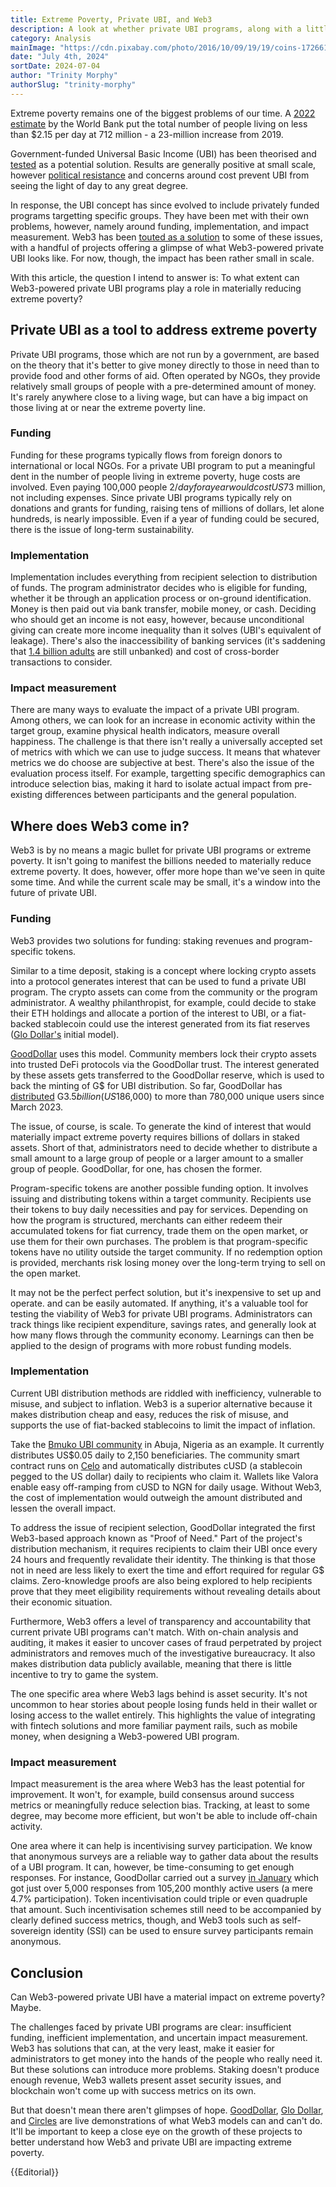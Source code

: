 ```yaml
---
title: Extreme Poverty, Private UBI, and Web3
description: A look at whether private UBI programs, along with a little help from Web3, can be used to reduce extreme poverty.
category: Analysis
mainImage: "https://cdn.pixabay.com/photo/2016/10/09/19/19/coins-1726618_1280.jpg"
date: "July 4th, 2024"
sortDate: 2024-07-04
author: "Trinity Morphy"
authorSlug: "trinity-morphy"
---
```


Extreme poverty remains one of the biggest problems of our time. A [2022 estimate](https://www.worldbank.org/en/topic/poverty/overview) by the World Bank put the total number of people living on less than $2.15 per day at 712 million - a 23-million increase from 2019. 

Government-funded Universal Basic Income (UBI) has been theorised and [tested](https://en.wikipedia.org/wiki/Universal_basic_income_pilots) as a potential solution. Results are generally positive at small scale, however [political resistance](https://news.stanford.edu/stories/2018/08/stanford-scholar-explores-pros-cons-basic-income) and concerns around cost prevent UBI from seeing the light of day to any great degree.

In response, the UBI concept has since evolved to include privately funded programs targetting specific groups. They have been met with their own problems, however, namely around funding, implementation, and impact measurement. Web3 has been [touted as a solution](https://www.danielmcglynn.com/web3-and-ubi/) to some of these issues, with a handful of projects offering a glimpse of what Web3-powered private UBI looks like. For now, though, the impact has been rather small in scale. 

With this article, the question I intend to answer is: To what extent can Web3-powered private UBI programs play a role in materially reducing extreme poverty?

## Private UBI as a tool to address extreme poverty

Private UBI programs, those which are not run by a government, are based on the theory that it's better to give money directly to those in need than to provide food and other forms of aid. Often operated by NGOs, they provide relatively small groups of people with a pre-determined amount of money. It's rarely anywhere close to a living wage, but can have a big impact on those living at or near the extreme poverty line.

### Funding

Funding for these programs typically flows from foreign donors to international or local NGOs. For a private UBI program to put a meaningful dent in the number of people living in extreme poverty, huge costs are involved. Even paying 100,000 people $2/day for a year would cost US$73 million, not including expenses. Since private UBI programs typically rely on donations and grants for funding, raising tens of millions of dollars, let alone hundreds, is nearly impossible. Even if a year of funding could be secured, there is the issue of long-term sustainability.

### Implementation

Implementation includes everything from recipient selection to distribution of funds. The program administrator decides who is eligible for funding, whether it be through an application process or on-ground identification. Money is then paid out via bank transfer, mobile money, or cash. Deciding who should get an income is not easy, however, because unconditional giving can create more income inequality than it solves (UBI's equivalent of leakage). There's also the inaccessibility of banking services (it's saddening that [1.4 billion adults](https://www.worldbank.org/en/publication/globalfindex) are still unbanked) and cost of cross-border transactions to consider. 

### Impact measurement

There are many ways to evaluate the impact of a private UBI program. Among others, we can look for an increase in economic activity within the target group, examine physical health indicators, measure overall happiness. The challenge is that there isn't really a universally accepted set of metrics with which we can use to judge success. It means that whatever metrics we do choose are subjective at best. There's also the issue of the evaluation process itself. For example, targetting specific demographics can introduce selection bias, making it hard to isolate actual impact from pre-existing differences between participants and the general population. 

## Where does Web3 come in?

Web3 is by no means a magic bullet for private UBI programs or extreme poverty. It isn't going to manifest the billions needed to materially reduce extreme poverty. It does, however, offer more hope than we've seen in quite some time. And while the current scale may be small, it's a window into the future of private UBI.

### Funding

Web3 provides two solutions for funding: staking revenues and program-specific tokens.

Similar to a time deposit, staking is a concept where locking crypto assets into a protocol generates interest that can be used to fund a private UBI program. The crypto assets can come from the community or the program administrator. A wealthy philanthropist, for example, could decide to stake their ETH holdings and allocate a portion of the interest to UBI, or a fiat-backed stablecoin could use the interest generated from its fiat reserves ([Glo Dollar's](/project/glo-dollar/) initial model).

[GoodDollar](/project/gooddollar/) uses this model. Community members lock their crypto assets into trusted DeFi protocols via the GoodDollar trust. The interest generated by these assets gets transferred to the GoodDollar reserve, which is used to back the minting of G$ for UBI distribution. So far, GoodDollar has [distributed](https://dashboard.gooddollar.org) G$3.5 billion (US$186,000) to more than 780,000 unique users since March 2023.

The issue, of course, is scale. To generate the kind of interest that would materially impact extreme poverty requires billions of dollars in staked assets. Short of that, administrators need to decide whether to distribute a small amount to a large group of people or a larger amount to a smaller group of people. GoodDollar, for one, has chosen the former.

Program-specific tokens are another possible funding option. It involves issuing and distributing tokens within a target community. Recipients use their tokens to buy daily necessities and pay for services. Depending on how the program is structured, merchants can either redeem their accumulated tokens for fiat currency, trade them on the open market, or use them for their own purchases. The problem is that program-specific tokens have no utility outside the target community. If no redemption option is provided, merchants risk losing money over the long-term trying to sell on the open market. 

It may not be the perfect perfect solution, but it's inexpensive to set up and operate.  and can be easily automated. If anything, it's a valuable tool for testing the viability of Web3 for private UBI programs. Administrators can track things like recipient expenditure, savings rates, and generally look at how many flows through the community economy. Learnings can then be applied to the design of programs with more robust funding models.

### Implementation

Current UBI distribution methods are riddled with inefficiency, vulnerable to misuse, and subject to inflation. Web3 is a superior alternative because it makes distribution cheap and easy, reduces the risk of misuse, and supports the use of fiat-backed stablecoins to limit the impact of inflation.

Take the [Bmuko UBI community](https://app.impactmarket.com/communities/3033) in Abuja, Nigeria as an example. It currently distributes US$0.05 daily to 2,150 beneficiaries. The community smart contract runs on [Celo](/project/celo/) and automatically distributes cUSD (a stablecoin pegged to the US dollar) daily to recipients who claim it. Wallets like Valora enable easy off-ramping from cUSD to NGN for daily usage. Without Web3, the cost of implementation would outweigh the amount distributed and lessen the overall impact.

To address the issue of recipient selection, GoodDollar integrated the first Web3-based approach known as "Proof of Need." Part of the project's distribution mechanism, it requires recipients to claim their UBI once every 24 hours and frequently revalidate their identity. The thinking is that those not in need are less likely to exert the time and effort required for regular G$ claims. Zero-knowledge proofs are also being explored to help recipients prove that they meet eligibility requirements without revealing details about their economic situation.

Furthermore, Web3 offers a level of transparency and accountability that current private UBI programs can't match. With on-chain analysis and auditing, it makes it easier to uncover cases of fraud perpetrated by project administrators and removes much of the investigative bureaucracy. It also makes distribution data publicly available, meaning that there is little incentive to try to game the system.

The one specific area where Web3 lags behind is asset security. It's not uncommon to hear stories about people losing funds held in their wallet or losing access to the wallet entirely. This highlights the value of integrating with fintech solutions and more familiar payment rails, such as mobile money, when designing a Web3-powered UBI program.

### Impact measurement

Impact measurement is the area where Web3 has the least potential for improvement. It won't, for example, build consensus around success metrics or meaningfully reduce selection bias. Tracking, at least to some degree, may become more efficient, but won't be able to include off-chain activity.

One area where it can help is incentivising survey participation. We know that anonymous surveys are a reliable way to gather data about the results of a UBI program. It can, however, be time-consuming to get enough responses. For instance, GoodDollar carried out a survey [in January](https://medium.com/gooddollar/goodupdate-january-2024-92d03619e5e9#:~:text=GoodDollar%20is%20a%20series%20of,global%20wealth%20inequality%20through%20UBI.) which got just over 5,000 responses from 105,200 monthly active users (a mere 4.7% participation). Token incentivisation could triple or even quadruple that amount. Such incentivisation schemes still need to be accompanied by clearly defined success metrics, though, and Web3 tools such as self-sovereign identity (SSI) can be used to ensure survey participants remain anonymous.

## Conclusion

Can Web3-powered private UBI have a material impact on extreme poverty? Maybe. 

The challenges faced by private UBI programs are clear: insufficient funding, inefficient implementation, and uncertain impact measurement. Web3 has solutions that can, at the very least, make it easier for administrators to get money into the hands of the people who really need it. But these solutions can introduce more problems. Staking doesn't produce enough revenue, Web3 wallets present asset security issues, and blockchain won't come up with success metrics on its own.

But that doesn't mean there aren't glimpses of hope. [GoodDollar](/project/gooddollar/), [Glo Dollar](/project/glo-dollar/), and [Circles](/project/circles/) are live demonstrations of what Web3 models can and can't do. It'll be important to keep a close eye on the growth of these projects to better understand how Web3 and private UBI are impacting extreme poverty.

{{Editorial}}
